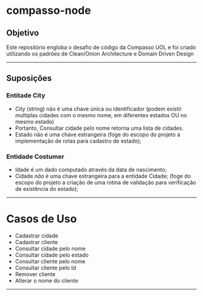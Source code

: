 # compasso-node

## Objetivo

Este repositório engloba o desafio de código da Compasso UOL e foi criado utilizando os padrões de Clean/Onion Architecture e Domain Driven Design

-----------------
## Suposições

### Entitade City
- City (string) não é uma chave única ou identificador (podem existir multiplas cidades com o mesmo nome, em diferentes estados OU no mesmo estado)
- Portanto, Consultar cidade pelo nome retorna uma lista de cidades.
- Estado não é uma chave estrangeira (foge do escopo do projeto a implementação de rotas para cadastro de estado);

### Entidade Costumer
- Idade é um dado computado através da data de nascimento;
- Cidade *não* é uma chave estrangeira para a entidade Cidade; (foge do escopo do projeto a criação de uma rotina de validação para verificação de existência do estado); 

---------------
# Casos de Uso

- Cadastrar cidade
- Cadastrar cliente
- Consultar cidade pelo nome
- Consultar cidade pelo estado
- Consultar cliente pelo nome
- Consultar cliente pelo Id
- Remover cliente
- Alterar o nome do cliente

------------------